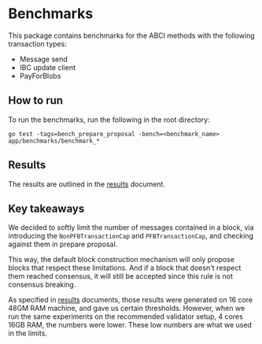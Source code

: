 # Benchmarks

This package contains benchmarks for the ABCI methods with the following transaction types:

- Message send
- IBC update client
- PayForBlobs

## How to run

To run the benchmarks, run the following in the root directory:

```shell
go test -tags=bench_prepare_proposal -bench=<benchmark_name> app/benchmarks/benchmark_*
```

## Results

The results are outlined in the [results](results.md) document.

## Key takeaways

We decided to softly limit the number of messages contained in a block, via introducing the `NonPFBTransactionCap` and `PFBTransactionCap`, and checking against them in prepare proposal.

This way, the default block construction mechanism will only propose blocks that respect these limitations. And if a block that doesn't respect them reached consensus, it will still be accepted since this rule is not consensus breaking.

As specified in [results](results.md) documents, those results were generated on 16 core 48GM RAM machine, and gave us certain thresholds. However, when we run the same experiments on the recommended validator setup, 4 cores 16GB RAM, the numbers were lower. These low numbers are what we used in the limits.
